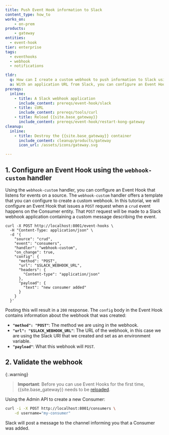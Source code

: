 ```yaml
---
title: Push Event Hook information to Slack
content_type: how_to
works_on:
    - on-prem
products:
    - gateway
entities:
  - event-hook
tier: enterprise
tags:
  - eventhooks
  - webhook
  - notifications

tldr:
  q: How can I create a custom webhook to push information to Slack using Event Hooks.
  a: With an application URL from Slack, you can configure an Event Hook using the `webhook-custom` handler that can `POST` event information to Slack.
prereqs:
  inline:
    - title: A Slack webhook application
      include_content: prereqs/event-hook/slack
    - title: cURL
      include_content: prereqs/tools/curl
    - title: Reload {{site.base_gateway}}
      include_content: prereqs/event-hook/restart-kong-gateway
cleanup:
  inline:
    - title: Destroy the {{site.base_gateway}} container
      include_content: cleanup/products/gateway
      icon_url: /assets/icons/gateway.svg

---
```



## 1. Configure an Event Hook using the `webhook-custom` handler

Using the `webhook-custom` handler, you can configure an Event Hook that listens for events on a source. The `webhook-custom` handler offers a template that you can configure to create a custom webhook. In this tutorial, we will configure an Event Hook that issues a `POST` request when a `crud` event happens on the Consumer entity. That `POST` request will be made to a Slack webhook application containing a custom message describing the event. 

    curl -X POST http://localhost:8001/event-hooks \
      -H "Content-Type: application/json" \
      -d '{
        "source": "crud",
        "event": "consumers",
        "handler": "webhook-custom",
        "on_change": true,
        "config": {
          "method": "POST",
          "url": "$SLACK_WEBHOOK_URL",
          "headers": {
            "Content-type": "application/json"
          },
          "payload": {
            "text": "new consumer added"
          }
        }
      }'

Posting this will result in a `200` response. The `config` body in the Event Hook contains information about the webhook that was created: 

* **`"method": "POST"`**: The method we are using in the webhook.
* **`"url": "$SLACK_WEBHOOK_URL"`**: The URL of the webhook, in this case we are using the Slack URl that we created and set as an environment variable. 
* **`"payload"`**: What this webhook will `POST`. 


## 2. Validate the webhook


{:.warning}
> **Important**:  Before you can use Event Hooks for the first time, {{site.base_gateway}} needs to be [reloaded](/how-to/restart-kong-gateway-container).


Using the Admin API to create a new Consumer: 

```sh
curl -i -X POST http://localhost:8001/consumers \
    -d username="my-consumer"
```


Slack will post a message to the channel informing you that a Consumer was added. 
